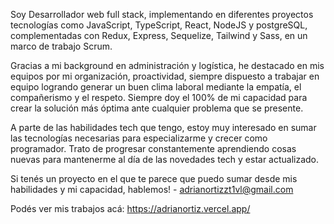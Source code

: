 Soy Desarrollador web full stack, implementando en diferentes proyectos tecnologías como JavaScript, TypeScript, React, NodeJS y postgreSQL, complementadas con Redux, Express, Sequelize, Tailwind y Sass, en un marco de trabajo Scrum. 

Gracias a mi background en administración y logística, he destacado en mis equipos por mi organización, proactividad, siempre dispuesto a trabajar en equipo logrando generar un buen clima laboral mediante la empatía, el compañerismo y el respeto. Siempre doy el 100% de mi capacidad para crear la solución más óptima ante cualquier problema que se presente. 

A parte de las habilidades tech que tengo, estoy muy interesado en sumar las tecnologías necesarias para especializarme y crecer como programador. Trato de progresar constantemente aprendiendo cosas nuevas para mantenerme al día de las novedades tech y estar actualizado.

Si tenés un proyecto en el que te parece que puedo sumar desde mis habilidades y mi capacidad, hablemos! - adrianortizzt1vl@gmail.com

Podés ver mis trabajos acá: https://adrianortiz.vercel.app/
